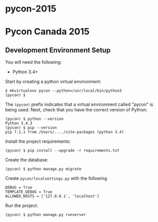 # pycon-2015

Pycon Canada 2015
=================


Development Environment Setup
-----------------------------

You will need the following:

- Python 3.4+

Start by creating a python virtual environment:

    $ mkvirtualenv pycon --python=/usr/local/bin/python3
    (pycon) $

The `(pycon)` prefix indicates that a virtual environment called "pycon" is being used. Next, check that you have the correct version of Python:

    (pycon) $ python --version
    Python 3.4.3
    (pycon) $ pip --version
    pip 7.1.1 from /Users/..../site-packages (python 3.4)

Install the project requirements:

    (pycon) $ pip install --upgrade -r requirements.txt

Create the database:

    (pycon) $ python manage.py migrate

Create `pycon/localsettings.py` with the following

    DEBUG = True
    TEMPLATE_DEBUG = True
    ALLOWED_HOSTS = ['127.0.0.1', 'localhost']

Run the project:

    (pycon) $ python manage.py runserver
